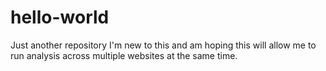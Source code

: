 # hello-world
Just another repository
I'm new to this and am hoping this will allow me to run analysis across multiple websites at the same time.
